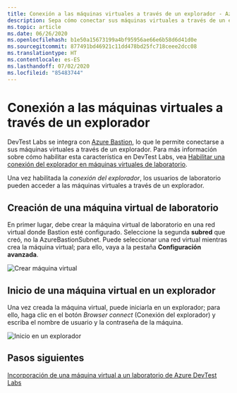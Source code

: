 ```yaml
---
title: Conexión a las máquinas virtuales a través de un explorador - Azure | Microsoft Docs
description: Sepa cómo conectar sus máquinas virtuales a través de un explorador.
ms.topic: article
ms.date: 06/26/2020
ms.openlocfilehash: b1e50a15673199a4bf95956ae66e6b58d6d41d0e
ms.sourcegitcommit: 877491bd46921c11dd478bd25fc718ceee2dcc08
ms.translationtype: HT
ms.contentlocale: es-ES
ms.lasthandoff: 07/02/2020
ms.locfileid: "85483744"
---
```

# <a name="connect-to-your-virtual-machines-through-a-browser"></a>Conexión a las máquinas virtuales a través de un explorador 

DevTest Labs se integra con [Azure Bastion](https://docs.microsoft.com/azure/bastion/), lo que le permite conectarse a sus máquinas virtuales a través de un explorador. Para más información sobre cómo habilitar esta característica en DevTest Labs, vea [Habilitar una conexión del explorador en máquinas virtuales de laboratorio](enable-browser-connection-lab-virtual-machines.md).

Una vez habilitada la *conexión del explorador*, los usuarios de laboratorio pueden acceder a las máquinas virtuales a través de un explorador.  

## <a name="create-a-lab-virtual-machine"></a>Creación de una máquina virtual de laboratorio

En primer lugar, debe crear la máquina virtual de laboratorio en una red virtual donde Bastion esté configurado. Seleccione la segunda **subred** que creó, no la AzureBastionSubnet. Puede seleccionar una red virtual mientras crea la máquina virtual; para ello, vaya a la pestaña **Configuración avanzada**.

![Crear máquina virtual](./media/connect-virtual-machine-through-browser/create-virtual-machine.png)

## <a name="launch-virtual-machine-in-a-browser"></a>Inicio de una máquina virtual en un explorador

Una vez creada la máquina virtual, puede iniciarla en un explorador; para ello, haga clic en el botón *Browser connect* (Conexión del explorador) y escriba el nombre de usuario y la contraseña de la máquina.  

![Inicio en un explorador](./media/connect-virtual-machine-through-browser/browser-connect.png)

## <a name="next-steps"></a>Pasos siguientes

[Incorporación de una máquina virtual a un laboratorio de Azure DevTest Labs](devtest-lab-add-vm.md)
